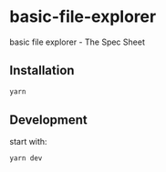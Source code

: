 # basic-file-explorer
basic file explorer - The Spec Sheet

## Installation
```bash 
yarn
```

## Development
start with:
```bash
yarn dev
```